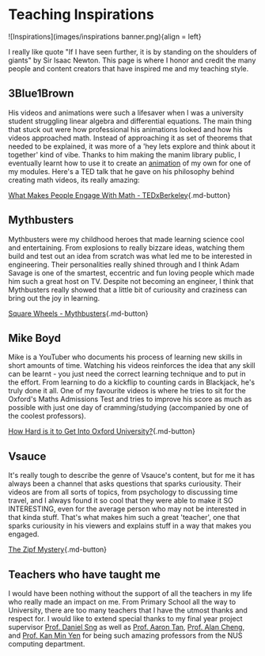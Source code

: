 # Teaching Inspirations

![Inspirations](images/inspirations banner.png){align = left}

I really like quote "If I have seen further, it is by standing on the shoulders of giants" by Sir Isaac Newton. This page is where I honor and credit the many people and content creators that have inspired me and my teaching style.

## <b> 3Blue1Brown </b>

His videos and animations were such a lifesaver when I was a university student struggling linear algebra and differential equations. The main thing that stuck out were how professional his animations looked and how his videos approached math. Instead of approaching it as set of theorems that needed to be explained, it was more of a 'hey lets explore and think about it together' kind of vibe. Thanks to him making the manim library public, I eventually learnt how to use it to create an [animation](https://youtu.be/CxecbZ5B1w8) of my own for one of my modules. Here's a TED talk that he gave on his philosophy behind creating math videos, its really amazing:

[What Makes People Engage With Math - TEDxBerkeley](https://youtu.be/s_L-fp8gDzY){.md-button}

## <b> Mythbusters </b>

Mythbusters were my childhood heroes that made learning science cool and entertaining. From explosions to really bizzare ideas, watching them build and test out an idea from scratch was what led me to be interested in engineering. Their personalities really shined through and I think Adam Savage is one of the smartest, eccentric and fun loving people which made him such a great host on TV. Despite not becoming an engineer, I think that Mythbusters really showed that a little bit of curiousity and craziness can bring out the joy in learning.

[Square Wheels - Mythbusters](https://youtu.be/CIN8Q_4iaxU){.md-button}

## <b> Mike Boyd </b>

Mike is a YouTuber who documents his process of learning new skills in short amounts of time. Watching his videos reinforces the idea that any skill can be learnt - you just need the correct learning technique and to put in the effort. From learning to do a kickflip to counting cards in Blackjack, he's truly done it all. One of my favourite videos is where he tries to sit for the Oxford's Maths Admissions Test and tries to improve his score as much as possible with just one day of cramming/studying (accompanied by one of the coolest professors).

[How Hard is it to Get Into Oxford University?](https://youtu.be/_deqsuKIf_o){.md-button}

## <b> Vsauce </b>

It's really tough to describe the genre of Vsauce's content, but for me it has always been a channel that asks questions that sparks curiousity. Their videos are from all sorts of topics, from psychology to discussing time travel, and I always found it so cool that they were able to make it SO INTERESTING, even for the average person who may not be interested in that kinda stuff. That's what makes him such a great 'teacher', one that sparks curiousity in his viewers and explains stuff in a way that makes you engaged.

[The Zipf Mystery](https://youtu.be/fCn8zs912OE){.md-button}

## <b> Teachers who have taught me </b>

I would have been nothing without the support of all the teachers in my life who really made an impact on me. From Primary School all the way to University, there are too many teachers that I have the utmost thanks and respect for. I would like to extend special thanks to my final year project supervisor [Prof. Daniel Sng](https://cde.nus.edu.sg/me/staff/sng-wei-meng-daniel/) as well as [Prof. Aaron Tan](https://www.comp.nus.edu.sg/cs/people/tantc/), [Prof. Alan Cheng](https://www.comp.nus.edu.sg/cs/people/hcheng/), and [Prof. Kan Min Yen](https://www.comp.nus.edu.sg/cs/people/kanmy/) for being such amazing professors from the NUS computing department.